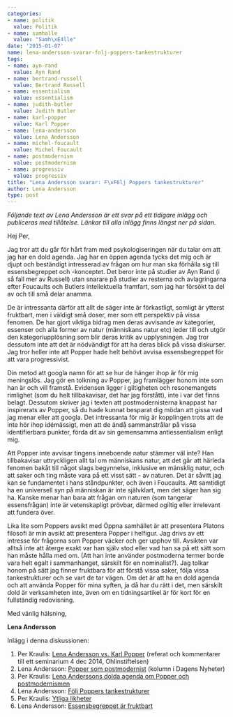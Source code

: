 ```yaml
---
categories:
- name: politik
  value: Politik
- name: samhalle
  value: "Samh\xE4lle"
date: '2015-01-07'
name: lena-andersson-svarar-folj-poppers-tankestrukturer
tags:
- name: ayn-rand
  value: Ayn Rand
- name: bertrand-russell
  value: Bertrand Russell
- name: essentialism
  value: essentialism
- name: judith-butler
  value: Judith Butler
- name: karl-popper
  value: Karl Popper
- name: lena-andersson
  value: Lena Andersson
- name: michel-foucault
  value: Michel Foucault
- name: postmodernism
  value: postmodernism
- name: progressiv
  value: progressiv
title: "Lena Andersson svarar: F\xF6lj Poppers tankestrukturer"
author: Lena Andersson
type: post
---
```

*Följande text av Lena Andersson är ett svar på ett tidigare inlägg och publiceras med tillåtelse. Länkar till alla inlägg finns längst ner på sidan.*

Hej Per,

Jag tror att du går för hårt fram med psykologiseringen när du talar om att jag har en dold agenda. Jag har en öppen agenda tycks det mig och är djupt och beständigt intresserad av frågan om hur man ska förhålla sig till essensbegreppet och -konceptet. Det beror inte på studier av Ayn Rand (i så fall mer av Russell) utan snarare på studier av resterna och avlagringarna efter Foucaults och Butlers intellektuella framfart, som jag har försökt ta del av och till små delar anamma.

De är intressanta därför att allt de säger inte är förkastligt, somligt är ytterst fruktbart, men i väldigt små doser, mer som ett perspektiv på vissa fenomen. De har gjort viktiga bidrag men deras avvisande av kategorier, essenser och alla former av natur (människans natur etc) leder till och utgör den kategoriupplösning som blir deras kritik av upplysningen. Jag tror dessutom inte att det är nödvändigt för att ha deras blick på vissa diskurser. Jag tror heller inte att Popper hade helt behövt avvisa essensbegreppet för att vara progressivist.

Din metod att googla namn för att se hur de hänger ihop är för mig meningslös. Jag gör en tolkning av Popper, jag framlägger honom inte som han är och vill framstå. Evidensen ligger i giltigheten och resonemangets rimlighet (som du helt tillbakavisar, det har jag förstått), inte i var det finns belagt. Dessutom skriver jag i texten att postmodernisterna knappast har inspirerats av Popper, så du hade kunnat besparat dig mödan att gissa vad jag menar eller att googla. Det intressanta för mig är kopplingen trots att de inte hör ihop idémässigt, men att de ändå sammanstrålar på vissa identifierbara punkter, förda dit av sin gemensamma antiessentialism enligt mig.

Att Popper inte avvisar tingens inneboende natur stämmer väl inte? Han tillbakavisar uttryckligen allt tal om människans natur, att det går att härleda fenomen bakåt till något slags begynnelse, inklusive en mänsklig natur, och att saker och ting måste vara på ett visst sätt - av naturen. Det är såvitt jag kan se fundamentet i hans ståndpunkter, och även i Foucaults. Att samtidigt ha en universell syn på människan är inte självklart, men det säger han sig ha. Kanske menar han bara att frågan om naturen (som tangerar essensfrågan) inte är vetenskapligt prövbar, därmed ogiltig eller irrelevant att fundera över.

Lika lite som Poppers avsikt med Öppna samhället är att presentera Platons filosofi är min avsikt att presentera Popper i helfigur. Jag drivs av ett intresse för frågorna som Popper väcker och ger upphov till. Avsikten var alltså inte att återge exakt var han själv stod eller vad han sa på ett sätt som han måste hålla med om. (Att han inte använder postmoderna termer borde vara helt egalt i sammanhanget, särskilt för en nominalist?). Jag tolkar honom på sätt jag finner fruktbara för att förstå vissa saker, följa vissa tankestrukturer och se vart de tar vägen. Om det är att ha en dold agenda och att använda Popper för mina syften, ja då har du rätt i det, men särskilt dold är verksamheten inte, även om en tidningsartikel är för kort för en fullständig redovisning.

Med vänlig hälsning,

**Lena Andersson**

Inlägg i denna diskussionen:

1. Per Kraulis: [Lena Andersson vs. Karl Popper](/2014/12/05/lena-andersson-vs-karl-popper/) (referat och kommentarer till ett seminarium 4 dec 2014, Ohlinstiftelsen)
2. Lena Andersson: [Popper som postmodernist](http://www.dn.se/ledare/kolumner/lena-andersson-popper-som-postmodernist/) (kolumn i Dagens Nyheter)
3. Per Kraulis: [Lena Anderssons dolda agenda om Popper och postmodernismen](/2015/01/04/lena-anderssons-dolda-agenda-om-popper-och-postmodernismen/)
4. Lena Andersson: [Följ Poppers tankestrukturer](/2015/01/07/lena-andersson-svarar-folj-poppers-tankestrukturer/)
5. Per Kraulis: [Ytliga likheter](/2015/01/08/svar-till-lena-andersson-ytliga-likheter/)
6. Lena Andersson: [Essensbegreppet är fruktbart](/2015/01/09/lena-andersson-avslutar-essensbegreppet-ar-fruktbart/)
